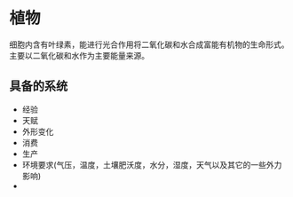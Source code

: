 # 植物

细胞内含有叶绿素，能进行光合作用将二氧化碳和水合成富能有机物的生命形式。主要以二氧化碳和水作为主要能量来源。

## 具备的系统

+ 经验
+ 天赋
+ 外形变化
+ 消费
+ 生产
+ 环境要求(气压，温度，土壤肥沃度，水分，湿度，天气以及其它的一些外力影响)
+ ​